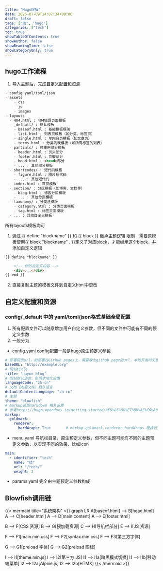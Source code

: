 ```yaml
---
title: "Hugo理解"
date: 2025-07-09T14:07:34+08:00
draft: false
tags: ["技", 'hugo']
categories: ["tech"]
toc: true
showTableOfContents: true
showAuthor: false
showReadingTime: false
showCategoryOnly: true
---
```


## hugo工作流程
1. 导入主题后，完成[自定义配置和资源](#自定义配置和资源)
```markdown
- config yaml/toml/json
- assets
    - css
    - js
    - images
- layouts
  - 404.html : 404错误页面模板
  - _default/ : 默认模板
    - baseof.html : 基础模板框架
    - list.html : 列表页模板（如分类、标签页）
    - single.html : 单内容页模板（如文章页）
    - terms.html : 分类列表模板（如所有标签的列表）
  - partials/ : 可重用部分模板
    - header.html : 页头部分
    - footer.html : 页脚部分
    - head.html : <head>部分
    - ... : 其他部分模板
  - shortcodes/ : 短代码模板
    - figure.html : 图片短代码
    - ... : 其他短代码
  - index.html : 首页模板
  - section/ : 分区模板（如博客、文档等）
    - blog.html : 博客分区模板
    - ... : 其他分区模板
  - taxonomy/ : 分类法模板
    - category.html : 分类页面模板
    - tag.html : 标签页面模板
  - ... : 其他自定义模板
```
所有layouts模板均可
1. 通过 {{ define "blockname" }} 和 {{ block }} 继承主题逻辑
限制：需要原模板使用{{ block "blockname" . }}定义了对应block，才能继承这个block，并添加自定义逻辑
```html
{{ define "blockname" }}

    <!-- 你的自定义内容 -->
    <div>...</div>
{{ end }}
```
2. 直接复制主题的模板文件到自定义html中更改






## 自定义配置和资源
### config/_default 中的 yaml/toml/json格式基础全局配置
1. 所有配置文件可以随意增加用户自定义参数，但不同的文件中可能有不同的预定义参数
1. 一般分为
- config.yaml
config配置一般是hugo原生预定义参数
```yaml
# 部署网页url，如部署在Github pages上，需要改为github page的url，本地开发时无影响
baseURL: "http://example.org"
# 网站title
title: "nayun blog"
# 网站默认语言，影响本地化设置
languageCode: "zh-cn"
# 文档（内容文件）默认语言
defaultContentLanguage: "zh-cn"
# 主题
theme: "blowfish"
# markup也即markdown 相关设置
# 参考https://hugo.opendocs.io/getting-started/%E9%85%8D%E7%BD%AE%E6%A0%87%E8%AE%B0%E8%AF%AD%E8%A8%80/
markup: 
  goldmark:
    renderer:
      hardWraps: True       # markup.goldmark.renderer.hardWraps 硬换行，md文档中强制单个回车换行（默认回车不会换行，而是双空格换行）

```
- menu.yaml
导航栏目录，原生预定义参数，但不同主题可能有不同的主题预定义参数，以实现不同的效果，比如icon
```yaml
main:
  - identifier: "tech"
    name: "技"
    url: "/tech/"
    weight: 2
```
- params.yaml
完全由主题预定义参数构成

## Blowfish调用链
{{< mermaid title="系统架构" >}}
graph LR
A[baseof.html] --> B[head.html]
A --> C[header.html]
A --> D[main content]
A --> E[footer.html]

B --> F[CSS 资源]
B --> G[预加载资源]
C --> H[导航栏部分]
E --> I[JS 资源]

F --> F1[main.min.css]
F --> F2[syntax.min.css]
F --> F3[第三方字体]

G --> G1[preload 字体]
G --> G2[preload 图标]

I --> I1[theme.min.js]
I --> I2[第三方 JS]
I1 --> I1a[暗黑模式切换]
I1 --> I1b[移动端菜单]
I2 --> I2a[Alpine.js]
I2 --> I2b[HTMX]
{{< /mermaid >}}